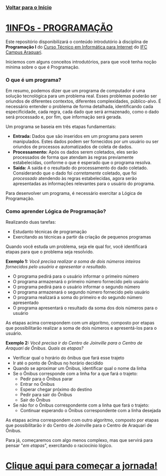 ### [**Voltar para o Início**](https://github.com/2023-PROG-IFC/Programacao)

# <u>**1INFOs - PROGRAMAÇÃO**</u>
Este repositório disponibilizará o conteúdo introdutório à disciplina de **Programação I** do <u>Curso Técnico em Informática para Internet</u> do [IFC Campus Araquari](https://araquari.ifc.edu.br/).

Iniciemos com alguns conceitos introdutórios, para que você tenha noção mínima sobre o que é Programação.

### **O que é um programa?**

Em resumo, podemos dizer que um programa de computador é uma solução tecnológica para um problema real. Esses problemas poderão ser oriundos de diferentes contextos, diferentes complexidades, público-alvo. É necessário entender o problema de forma detalhada, identificando cada especificidade, cada regra, cada dado que será armazenado, como o dado será processado e, por fim, que informação será gerada.

Um programa se baseia em três etapas fundamentais:
- **Entrada:** Dados que são inseridos em um programa para serem manipulados. Estes dados podem ser fornecidos por um usuário ou ser oriundos de processos automatizados de coleta de dados.
- **Processamento:** Após os dados serem coletados, eles serão processados de forma que atendam às regras previamente estabelecidas, conforme o que é esperado que o programa resolva.
- **Saída:** A saída é o resultado do processamento do dado coletado. Considerando que o dado foi _corretamente_ coletado, que foi _processado_ atendendo às regras estabelecidas, agora serão apresentadas as informações relevantes para o usuário do programa.

Para desenvolver um programa, é necessário exercitar a Lógica de Programação.

### **Como aprender Lógica de Programação?**
Realizando duas tarefas:
- Estudanto técnicas de programação
- Exercitando as técnicas a partir da criação de pequenos programas

Quando você estuda um problema, seja ele qual for, você identificará etapas para que o problema seja resolvido.

**Exemplo 1:** *Você precisa realizar a soma de dois números inteiros fornecidos pelo usuário e apresentar o resultado.*
- O programa pedirá para o usuário informar o primeiro número
- O programa armazenará o primeiro número fornecido pelo usuário
- O programa pedirá para o usuário informar o segundo número
- O programa armazenará o segundo número fornecido pelo usuário
- O programa realizará a soma do primeiro e do segundo número apresentado
- O programa apresentará o resultado da soma dos dois números para o usuário

As etapas acima correspondem com um algoritmo, composto por etapas que possibilitarão realizar a soma de dois números e apresentá-los para o usuário.

**Exemplo 2:** *Você precisa ir do Centro de Joinville para o Centro de Araquari de Ônibus. Quais as etapas?*
- Verificar qual o horário do ônibus que fará esse trajeto
- Ir até o ponto de Ônibus no horário decidido
- Quando se aproximar um Ônibus, identificar qual o nome da linha
- Se o Ônibus corresponde com a linha for a que fará o trajeto:
  - Pedir para o Ônibus parar
  - Entrar no Ônibus
  - Esperar chegar próximo do destino
  - Pedir para sair do Ônibus
  - Sair do Ônibus
- Se não for o Ônibus correspondente com a linha que fará o trajeto:
  - Continuar esperando o Ônibus correspondente com a linha desejada

As etapas acima correspondem com outro algoritmo, composto por etapas que possibilitarão ir do Centro de Joinville para o Centro de Araquari de Ônibus.

Para já, começaremos com algo menos complexo, mas que servirá para pensar "_em etapas_", exercitando o raciocínio lógico.

# [**Clique aqui para começar a jornada!**](01_01_raciocionio_logico/README.md)